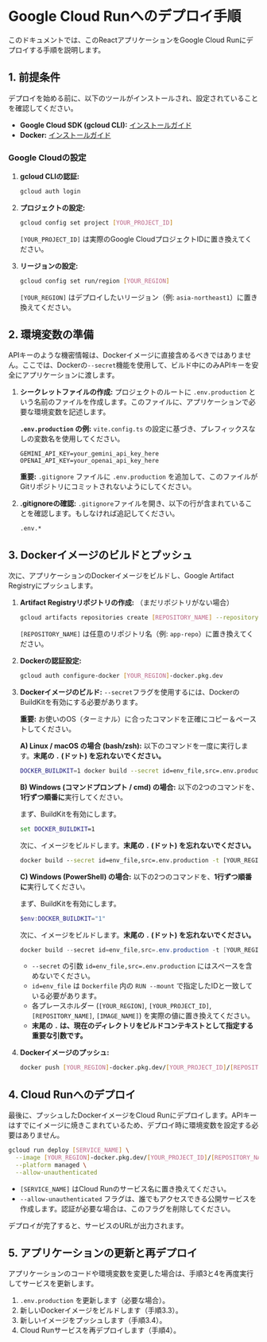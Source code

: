# Google Cloud Runへのデプロイ手順

このドキュメントでは、このReactアプリケーションをGoogle Cloud Runにデプロイする手順を説明します。

## 1. 前提条件

デプロイを始める前に、以下のツールがインストールされ、設定されていることを確認してください。

*   **Google Cloud SDK (gcloud CLI):** [インストールガイド](https://cloud.google.com/sdk/docs/install)
*   **Docker:** [インストールガイド](https://docs.docker.com/get-docker/)

### Google Cloudの設定

1.  **gcloud CLIの認証:**
    ```bash
    gcloud auth login
    ```

2.  **プロジェクトの設定:**
    ```bash
    gcloud config set project [YOUR_PROJECT_ID]
    ```
    `[YOUR_PROJECT_ID]` は実際のGoogle CloudプロジェクトIDに置き換えてください。

3.  **リージョンの設定:**
    ```bash
    gcloud config set run/region [YOUR_REGION]
    ```
    `[YOUR_REGION]` はデプロイしたいリージョン（例: `asia-northeast1`）に置き換えてください。

## 2. 環境変数の準備

APIキーのような機密情報は、Dockerイメージに直接含めるべきではありません。ここでは、Dockerの`--secret`機能を使用して、ビルド中にのみAPIキーを安全にアプリケーションに渡します。

1.  **シークレットファイルの作成:**
    プロジェクトのルートに `.env.production` という名前のファイルを作成します。このファイルに、アプリケーションで必要な環境変数を記述します。
    
    **`.env.production` の例:**
    `vite.config.ts` の設定に基づき、プレフィックスなしの変数名を使用してください。
    ```
    GEMINI_API_KEY=your_gemini_api_key_here
    OPENAI_API_KEY=your_openai_api_key_here
    ```
    **重要:** `.gitignore` ファイルに `.env.production` を追加して、このファイルがGitリポジトリにコミットされないようにしてください。

2.  **.gitignoreの確認:**
    `.gitignore`ファイルを開き、以下の行が含まれていることを確認します。もしなければ追記してください。
    ```
    .env.*
    ```

## 3. Dockerイメージのビルドとプッシュ

次に、アプリケーションのDockerイメージをビルドし、Google Artifact Registryにプッシュします。

1.  **Artifact Registryリポジトリの作成:**
    （まだリポジトリがない場合）
    ```bash
    gcloud artifacts repositories create [REPOSITORY_NAME] --repository-format=docker --location=[YOUR_REGION]
    ```
    `[REPOSITORY_NAME]` は任意のリポジトリ名（例: `app-repo`）に置き換えてください。

2.  **Dockerの認証設定:**
    ```bash
    gcloud auth configure-docker [YOUR_REGION]-docker.pkg.dev
    ```

3.  **Dockerイメージのビルド:**
    `--secret`フラグを使用するには、DockerのBuildKitを有効にする必要があります。

    **重要:** お使いのOS（ターミナル）に合ったコマンドを正確にコピー＆ペーストしてください。

    **A) Linux / macOS の場合 (bash/zsh):**
    以下のコマンドを一度に実行します。**末尾の `.` (ドット) を忘れないでください。**
    ```bash
    DOCKER_BUILDKIT=1 docker build --secret id=env_file,src=.env.production -t [YOUR_REGION]-docker.pkg.dev/[YOUR_PROJECT_ID]/[REPOSITORY_NAME]/[IMAGE_NAME]:latest .
    ```

    **B) Windows (コマンドプロンプト / cmd) の場合:**
    以下の2つのコマンドを、**1行ずつ順番に**実行してください。
    
    まず、BuildKitを有効にします。
    ```cmd
    set DOCKER_BUILDKIT=1
    ```
    次に、イメージをビルドします。**末尾の `.` (ドット) を忘れないでください。**
    ```cmd
    docker build --secret id=env_file,src=.env.production -t [YOUR_REGION]-docker.pkg.dev/[YOUR_PROJECT_ID]/[REPOSITORY_NAME]/[IMAGE_NAME]:latest .
    ```

    **C) Windows (PowerShell) の場合:**
    以下の2つのコマンドを、**1行ずつ順番に**実行してください。
    
    まず、BuildKitを有効にします。
    ```powershell
    $env:DOCKER_BUILDKIT="1"
    ```
    次に、イメージをビルドします。**末尾の `.` (ドット) を忘れないでください。**
    ```powershell
    docker build --secret id=env_file,src=.env.production -t [YOUR_REGION]-docker.pkg.dev/[YOUR_PROJECT_ID]/[REPOSITORY_NAME]/[IMAGE_NAME]:latest .
    ```
    - `--secret` の引数 `id=env_file,src=.env.production` にはスペースを含めないでください。
    - `id=env_file` は `Dockerfile` 内の `RUN --mount` で指定したIDと一致している必要があります。
    - 各プレースホルダー (`[YOUR_REGION]`, `[YOUR_PROJECT_ID]`, `[REPOSITORY_NAME]`, `[IMAGE_NAME]`) を実際の値に置き換えてください。
    - **末尾の `.` は、現在のディレクトリをビルドコンテキストとして指定する重要な引数です。**

4.  **Dockerイメージのプッシュ:**
    ```bash
    docker push [YOUR_REGION]-docker.pkg.dev/[YOUR_PROJECT_ID]/[REPOSITORY_NAME]/[IMAGE_NAME]:latest
    ```

## 4. Cloud Runへのデプロイ

最後に、プッシュしたDockerイメージをCloud Runにデプロイします。APIキーはすでにイメージに焼きこまれているため、デプロイ時に環境変数を設定する必要はありません。

```bash
gcloud run deploy [SERVICE_NAME] \
  --image [YOUR_REGION]-docker.pkg.dev/[YOUR_PROJECT_ID]/[REPOSITORY_NAME]/[IMAGE_NAME]:latest \
  --platform managed \
  --allow-unauthenticated
```
- `[SERVICE_NAME]` はCloud Runのサービス名に置き換えてください。
- `--allow-unauthenticated` フラグは、誰でもアクセスできる公開サービスを作成します。認証が必要な場合は、このフラグを削除してください。

デプロイが完了すると、サービスのURLが出力されます。

## 5. アプリケーションの更新と再デプロイ

アプリケーションのコードや環境変数を変更した場合は、手順3と4を再度実行してサービスを更新します。
1.  `.env.production` を更新します（必要な場合）。
2.  新しいDockerイメージをビルドします（手順3.3）。
3.  新しいイメージをプッシュします（手順3.4）。
4.  Cloud Runサービスを再デプロイします（手順4）。
